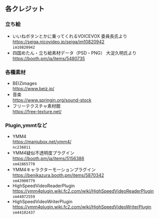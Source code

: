 ## 各クレジット
### 立ち絵
- いいねボタンとかに乗ってくれるVOICEVOX 委員長氏より  
https://seiga.nicovideo.jp/seiga/im10820942  
`im10820942`  
- 四国めたん・立ち絵素材データ（PSD・PNG） 大淀久明氏より  
https://booth.pm/ja/items/5480735  

### 各種素材
- BEIZimages  
https://www.beiz.jp/  
- 音楽  
https://www.springin.org/sound-stock
- フリーテクスチャ素材館  
https://free-texture.net/
  
### Plugin,ymmtなど  
- YMM4  
https://manjubox.net/ymm4/  
`nc236011`  
- YMM4疑似不透明度プラグイン  
https://booth.pm/ja/items/5156386  
`sm42865770`  
- YMM4キャラクターモーションプラグイン  
https://benikazura.booth.pm/items/5870342  
`sm43900779`  
- HighSpeedVideoReaderPlugin  
https://ymm4plugin.wiki.fc2.com/wiki/HighSpeedVideoReaderPlugin  
`sm44072559`  
- HighSpeedVideoWriterPlugin  
https://ymm4plugin.wiki.fc2.com/wiki/HighSpeedVideoWriterPlugin  
`sm44102437`  
